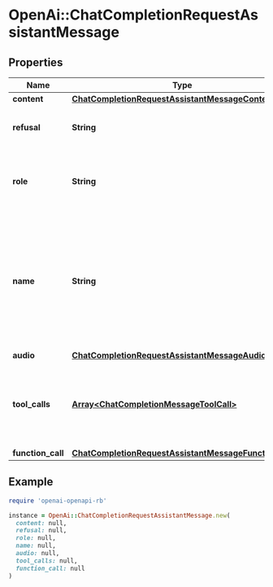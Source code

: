 # OpenAi::ChatCompletionRequestAssistantMessage

## Properties

| Name | Type | Description | Notes |
| ---- | ---- | ----------- | ----- |
| **content** | [**ChatCompletionRequestAssistantMessageContent**](ChatCompletionRequestAssistantMessageContent.md) |  | [optional] |
| **refusal** | **String** | The refusal message by the assistant. | [optional] |
| **role** | **String** | The role of the messages author, in this case &#x60;assistant&#x60;. |  |
| **name** | **String** | An optional name for the participant. Provides the model information to differentiate between participants of the same role. | [optional] |
| **audio** | [**ChatCompletionRequestAssistantMessageAudio**](ChatCompletionRequestAssistantMessageAudio.md) |  | [optional] |
| **tool_calls** | [**Array&lt;ChatCompletionMessageToolCall&gt;**](ChatCompletionMessageToolCall.md) | The tool calls generated by the model, such as function calls. | [optional] |
| **function_call** | [**ChatCompletionRequestAssistantMessageFunctionCall**](ChatCompletionRequestAssistantMessageFunctionCall.md) |  | [optional] |

## Example

```ruby
require 'openai-openapi-rb'

instance = OpenAi::ChatCompletionRequestAssistantMessage.new(
  content: null,
  refusal: null,
  role: null,
  name: null,
  audio: null,
  tool_calls: null,
  function_call: null
)
```

